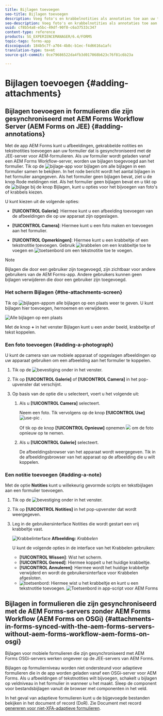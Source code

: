 ```yaml
---
title: Bijlagen toevoegen
seo-title: Bijlagen toevoegen
description: Voeg foto's en krabbelnotities als annotaties toe aan uw taak in de app AEM Forms
seo-description: Voeg foto's en krabbelnotities als annotaties toe aan uw taak in de app AEM Forms
uuid: cf8b54a8-e5bc-49df-90f8-c6a37533c347
content-type: reference
products: SG_EXPERIENCEMANAGER/6.4/FORMS
topic-tags: forms-app
discoiquuid: 184b5c7f-a704-4b8c-b1ec-f4d6616a1afc
translation-type: tm+mt
source-git-commit: 0ce79686522da4fb3d017068b623c76f81c6b23a

---
```



# Bijlagen toevoegen {#adding-attachments}

## Bijlagen toevoegen in formulieren die zijn gesynchroniseerd met AEM Forms Workflow Server (AEM Forms on JEE) {#adding-annotations}

Met de app AEM Forms kunt u afbeeldingen, gekrabbelde notities en tekstnotities toevoegen aan uw formulier dat is gesynchroniseerd met de JEE-server voor AEM-formulieren. Als uw formulier wordt geladen vanaf een AEM Forms Workflow-server, worden uw bijlagen toegevoegd aan het formulier. Tik op de ![bijlage-app](assets/attachments-app.png) voor bijlagen om alle bijlagen in een formulier samen te bekijken. In het rode bericht wordt het aantal bijlagen in het formulier aangegeven. Als het formulier geen bijlagen bevat, ziet u de knop Rode meldingen niet. Als het formulier geen bijlagen bevat en u tikt op de ![bijlage bij de knop Bijlagen](assets/attch.png), kunt u opties voor het bijvoegen van foto&#39;s of krabbels kiezen.

U kunt kiezen uit de volgende opties:

* **[!UICONTROL Galerie]**: Hiermee kunt u een afbeelding toevoegen van de afbeeldingen die op uw apparaat zijn opgeslagen.

* **[!UICONTROL Camera]**: Hiermee kunt u een foto maken en toevoegen aan het formulier.

* **[!UICONTROL Opmerkingen]**: Hiermee kunt u een krabbeltje of een tekstnotitie toevoegen. Gebruik ![krabbelen](assets/scribble.png) om een krabbeltje toe te voegen en ![toetsenbord](assets/keyboard.png) om een tekstnotitie toe te voegen.

>[!NOTE]
>
>Bijlagen die door een gebruiker zijn toegevoegd, zijn zichtbaar voor andere gebruikers van de AEM Forms-app. Andere gebruikers kunnen geen bijlagen verwijderen die door een gebruiker zijn toegevoegd.


### Het scherm Bijlagen {#the-attachments-screen}

Tik op ![bijlagen-app](assets/attachments-app.png)om alle bijlagen op een plaats weer te geven. U kunt bijlagen hier toevoegen, hernoemen en verwijderen.

![Alle bijlagen op een plaats](assets/attachments-screen.png)

Met de knop **+** in het venster Bijlagen kunt u een ander beeld, krabbeltje of tekst koppelen.

### Een foto toevoegen {#adding-a-photograph}

U kunt de camera van uw mobiele apparaat of opgeslagen afbeeldingen op uw apparaat gebruiken om een afbeelding aan het formulier te koppelen.

1. Tik op de ![bevestiging](assets/attch.png) onder in het venster.
1. Tik op **[!UICONTROL Galerie]** of **[!UICONTROL Camera]** in het pop-upvenster dat verschijnt.
1. Op basis van de optie die u selecteert, voert u het volgende uit:

   1. Als u **[!UICONTROL Camera]** selecteert.

      Neem een foto. Tik vervolgens op de knop **[!UICONTROL Use]** ![use-pic](assets/use-pic.png) .

      Of tik op de knop **[!UICONTROL Opnieuw]** opnemen ![](assets/retake.png) om de foto opnieuw op te nemen.

   1. Als u **[!UICONTROL Galerie]** selecteert.

      De afbeeldingsbrowser van het apparaat wordt weergegeven. Tik in de afbeeldingsbrowser van het apparaat op de afbeelding die u wilt koppelen.

### Een notitie toevoegen {#adding-a-note}

Met de optie **Notities** kunt u willekeurig gevormde scripts en tekstbijlagen aan een formulier toevoegen.

1. Tik op de ![bevestiging](assets/attch.png) onder in het venster.
1. Tik op **[!UICONTROL Notities]** in het pop-upvenster dat wordt weergegeven.
1. Leg in de gebruikersinterface Notities die wordt gestart een vrij krabbeltje vast.

   ![Krabbelinterface](assets/scribble-ui.png)
   **Afbeelding:** *Krabbelen*

   U kunt de volgende opties in de interface van het Krabbelen gebruiken:

   * **[!UICONTROL Wissen]**: Wist het scherm.
   * **[!UICONTROL Gereed]**: Hiermee koppelt u het huidige krabbeltje.
   * **[!UICONTROL Annuleren]**: Hiermee wordt het huidige krabbeltje verwijderd en wordt de gebruikersinterface voor Krabbelen afgesloten.
   * ![toetsenbord](assets/keyboard.png): Hiermee wist u het krabbeltje en kunt u een tekstnotitie toevoegen.
   ![Toetsenbord in app-script voor AEM Forms](assets/keyboard-inapp.png)

## Bijlagen in formulieren die zijn gesynchroniseerd met de AEM Forms-servers zonder AEM Forms Workflow (AEM Forms on OSGi) {#attachments-in-forms-synced-with-the-aem-forms-servers-without-aem-forms-workflow-aem-forms-on-osgi}

Bijlagen voor mobiele formulieren die zijn gesynchroniseerd met AEM Forms OSGi-servers werken ongeveer op de JEE-servers van AEM Forms.

Bijlagen op formulierniveau worden niet ondersteund voor adaptieve formulieren die in de app worden geladen vanaf een OSGi-server voor AEM Forms. Als u afbeeldingen of tekstnotities wilt bijvoegen, schakelt u bijlagen op veldniveau in het formulier in wanneer u het maakt. Sleep de component voor bestandsbijlagen vanuit de browser met componenten in het veld.

In het geval van adaptieve formulieren kunt u de bijgevoegde bestanden bekijken in het document of record (DoR). Zie Document met record [genereren voor niet-XFA-adaptieve formulieren](/help/forms/using/generate-document-of-record-for-non-xfa-based-adaptive-forms.md).
